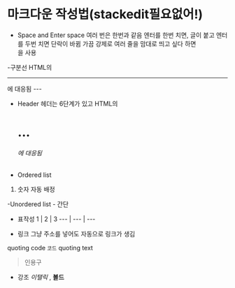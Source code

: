 # 마크다운 작성법(stackedit필요없어!)
- Space and Enter
space 여러 번은 한번과 같음
엔터를 한번 치면, 글이 붙고 엔터를 두번 치면 단락이 바뀜
가끔 강제로 여러 줄을 맘대로 띄고 싶다 하면 <br/>을 사용

-구분선
HTML의 <hr>에 대응됨 
\---

- Header
헤더는 6단계가 있고 HTML의 <H1> ... <H6>에 대응됨

- Ordered list 
1. 숫자 자동 배정

-Unordered list
\- 간단

- 표작성
1 | 2 | 3
\--- | --- | ---

- 링크
그냥 주소를 넣어도 자동으로 링크가 생김

quoting code
`코드`
quoting text 
> 인용구

- 강조
_이탤릭_ , __볼드__ 
